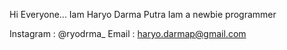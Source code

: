 Hi Everyone...
Iam Haryo Darma Putra
Iam a newbie programmer

Instagram : @ryodrma_
Email     : haryo.darmap@gmail.com
